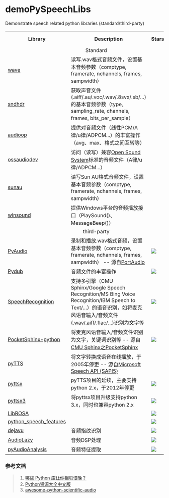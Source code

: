 # demoPySpeechLibs
Demonstrate speech related python libraries (standard/third-party)

<table><tbody>
    <tr>
        <th style="width: 100px;">Library</th>
        <th style="width: 350px;">Description</th>
        <th style="width: 50px;">Stars</th>
        <th style="width: 80px;">demo status</th>
    </tr>
    <tr>
        <td colspan="4" align="center">Standard</td>
    </tr>
    <tr>
        <td><a href="https://docs.python.org/2/library/wave.html">wave</a></td>
        <td>读写.wav格式音频文件，设置基本音频参数（comptype, framerate, nchannels, frames, sampwidth）</td>
        <td></td>
        <td></td>
    </tr>
    <tr>
        <td><a href="https://docs.python.org/2/library/sndhdr.html">sndhdr</a></td>
        <td>获取声音文件(.aiff/.au/.voc/.wav/.8svx/.sb/...)的基本音频参数（type, sampling_rate, channels, frames, bits_per_sample）</td>
        <td></td>
        <td></td>
    </tr>
    <tr>
        <td><a href="https://docs.python.org/2/library/audioop.html">audioop</a></td>
        <td>提供对音频文件（线性PCM/A律/u律/ADPCM...）的丰富操作（avg、max、格式之间互转等）</td>
        <td></td>
        <td></td>
    </tr>
    <tr>
        <td><a href="https://docs.python.org/2/library/ossaudiodev.html">ossaudiodev</a></td>
        <td>访问（读写）兼容<a href="http://www.opensound.com/pguide/oss.pdf">Open Sound System</a>标准的音频文件（A律/u律/ADPCM...）</td>
        <td></td>
        <td></td>
    </tr>
    <tr>
        <td><a href="https://docs.python.org/2/library/sunau.html">sunau</a></td>
        <td>读写Sun AU格式音频文件，设置基本音频参数（comptype, framerate, nchannels, frames, sampwidth）</td>
        <td></td>
        <td></td>
    </tr>
    <tr>
        <td><a href="https://docs.python.org/2/library/winsound.html">winsound</a></td>
        <td>提供Windows平台的音频播放接口（PlaySound()、MessageBeep()）</td>
        <td></td>
        <td></td>
    </tr>
    <tr>
        <td colspan="4" align="center">third-party</td>
    </tr>
    <tr>
        <td><a href="http://people.csail.mit.edu/hubert/pyaudio/">PyAudio</a></td>
        <td>录制和播放.wav格式音频，设置基本音频参数（comptype, framerate, nchannels, frames, sampwidth） -- 源自<a href="http://www.portaudio.com/">PortAudio</a></td>
        <td><a href="https://github.com/jleb/pyaudio/stargazers"><img src="https://img.shields.io/github/stars/jleb/pyaudio.svg"></a></td>
        <td></td>
    </tr>
    <tr>
        <td><a href="http://pydub.com/">Pydub</a></td>
        <td>音频文件的丰富操作</td>
        <td><a href="https://github.com/jiaaro/pydub/stargazers"><img src="https://img.shields.io/github/stars/jiaaro/pydub.svg"></a></td>
        <td></td>
    </tr>
    <tr>
        <td><a href="https://github.com/Uberi/speech_recognition">SpeechRecognition</a></td>
        <td>支持多引擎（CMU Sphinx/Google Speech Recognition/MS Bing Voice Recognition/IBM Speech to Text/...）的语音识别，如将麦克风语音输入/音频文件(.wav/.aiff/.flac/...)识别为文字等</td>
        <td><a href="https://github.com/Uberi/speech_recognition/stargazers"><img src="https://img.shields.io/github/stars/Uberi/speech_recognition.svg"></a></td>
        <td></td>
    </tr>
    <tr>
        <td><a href="https://github.com/bambocher/pocketsphinx-python">PocketSphinx-python</a></td>
        <td>将麦克风语音输入/音频文件识别为文字，关键词识别等 -- 源自<a href="https://github.com/cmusphinx/pocketsphinx">CMU Sphinx之PocketSphinx</a></td>
        <td><a href="https://github.com/bambocher/pocketsphinx-python/stargazers"><img src="https://img.shields.io/github/stars/bambocher/pocketsphinx-python.svg"></a></td>
        <td></td>
    </tr>
    <tr>
        <td><a href="">pyTTS</a></td>
        <td>将文字转换成语音在线播放，于2005年停更 -- 源自<a href="https://docs.microsoft.com/en-us/previous-versions/windows/desktop/ee125663(v=vs.85)">Microsoft Speech API (SAPI5)</a></td>
        <td></td>
        <td></td>
    </tr>
    <tr>
        <td><a href="https://github.com/RapidWareTech/pyttsx">pyttsx</a></td>
        <td>pyTTS项目的延续，主要支持python 2.x，于2012年停更</td>
        <td><a href="https://github.com/RapidWareTech/pyttsx/stargazers"><img src="https://img.shields.io/github/stars/RapidWareTech/pyttsx.svg"></a></td>
        <td></td>
    </tr>
    <tr>
        <td><a href="https://github.com/nateshmbhat/pyttsx3">pyttsx3</a></td>
        <td>将pyttsx项目升级支持python 3.x，同时也兼容python 2.x</td>
        <td><a href="https://github.com/nateshmbhat/pyttsx3/stargazers"><img src="https://img.shields.io/github/stars/nateshmbhat/pyttsx3.svg"></a></td>
        <td></td>
    </tr>
    <tr>
        <td><a href="http://librosa.github.io/librosa/">LibROSA</a></td>
        <td></td>
        <td><a href="https://github.com/librosa/librosa/stargazers"><img src="https://img.shields.io/github/stars/librosa/librosa.svg"></a></td>
        <td></td>
    </tr>
    <tr>
        <td><a href="https://github.com/jameslyons/python_speech_features">python_speech_features</a></td>
        <td></td>
        <td><a href="https://github.com/jameslyons/python_speech_features/stargazers"><img src="https://img.shields.io/github/stars/jameslyons/python_speech_features.svg"></a></td>
        <td></td>
    </tr>
    <tr>
        <td><a href="https://github.com/worldveil/dejavu">dejavu</a></td>
        <td>音频指纹识别</td>
        <td><a href="https://github.com/worldveil/dejavu/stargazers"><img src="https://img.shields.io/github/stars/worldveil/dejavu.svg"></a></td>
        <td></td>
    </tr>
    <tr>
        <td><a href="https://github.com/danilobellini/audiolazy">AudioLazy</a></td>
        <td>音频DSP处理</td>
        <td><a href="https://github.com/danilobellini/audiolazy/stargazers"><img src="https://img.shields.io/github/stars/danilobellini/audiolazy.svg"></a></td>
        <td></td>
    </tr>
    <tr>
        <td><a href="https://github.com/tyiannak/pyAudioAnalysis">pyAudioAnalysis</a></td>
        <td>音频特征提取</td>
        <td><a href="https://github.com/tyiannak/pyAudioAnalysis/stargazers"><img src="https://img.shields.io/github/stars/tyiannak/pyAudioAnalysis.svg"></a></td>
        <td></td>
    </tr>
</table>

### 参考文档
> 1. [哪些 Python 库让你相见恨晚？](https://www.zhihu.com/question/24590883)
> 2. [Python资源大全中文版](https://github.com/jobbole/awesome-python-cn)
> 3. [awesome-python-scientific-audio
](https://github.com/faroit/awesome-python-scientific-audio)

